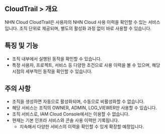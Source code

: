 ## CloudTrail > 개요

NHN Cloud CloudTrail은 사용자의 NHN Cloud 사용 이력을 확인할 수 있는 서비스입니다.
조직 단위로 제공되며, 별도의 활성화 과정 없이 바로 사용할 수 있습니다.

## 특징 및 기능
* 조직 내부에서 실행된 동작을 확인할 수 있습니다.
* 특정 사용자, 프로젝트, 서비스 등 다양한 조건으로 사용 이력을 볼 수 있으며, 해당 시점의 세부적인 동작을 확인할 수 있습니다.

## 주의 사항
* 조직을 생성하면 자동으로 활성화되며, 수동으로 비활성화할 수 없습니다.
* 해당 서비스는 조직의 OWNER, ADMIN, LOG_VIEWER만 사용할 수 있습니다.
* 조직 서비스로, IAM Cloud Console에서는 이용할 수 없습니다.
* 현재는 기본 인프라 서비스와 콘솔 사용 이력만 기록됩니다.
  * 지속해서 다양한 서비스의 이력을 확인할 수 있게 확장할 예정입니다.